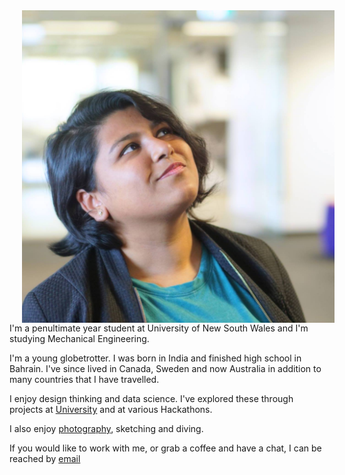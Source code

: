 
<img src="upme.jpg" alt="my photo" width="500" height="500" align="left" hspace="20">
I'm a penultimate year student at University of New South Wales and I'm studying Mechanical Engineering.

I'm a young globetrotter.
I was born in India and finished high school in Bahrain. I've since lived in Canada, Sweden and now Australia in addition to many countries that I have travelled.

I enjoy design thinking and data science.
I've explored these through projects at [University](https://goo.gl/NUzUTC) and at various Hackathons.

I also enjoy [photography](https://500px.com/aishwaryasahu), sketching and diving.

If you would like to work with me, or grab a coffee and have a chat, I can be reached by <a href="mailto:aishwarya.s@live.com">email</a>
